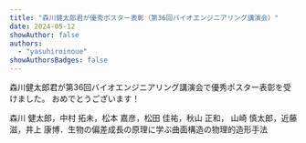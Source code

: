 ```yaml
---
title: "森川健太郎君が優秀ポスター表彰（第36回バイオエンジニアリング講演会）"
date: 2024-05-12
showAuthor: false
authors:
  - "yasuhiroinoue"
showAuthorsBadges: false
---
```


森川健太郎君が第36回バイオエンジニアリング講演会で優秀ポスター表彰を受けました。
おめでとうございます！

森川 健太郎，中村 拓未，松本 嘉彦，松田 佳祐，秋山 正和， 山崎 慎太郎，近藤 滋，井上 康博．生物の偏差成長の原理に学ぶ曲面構造の物理的造形手法

